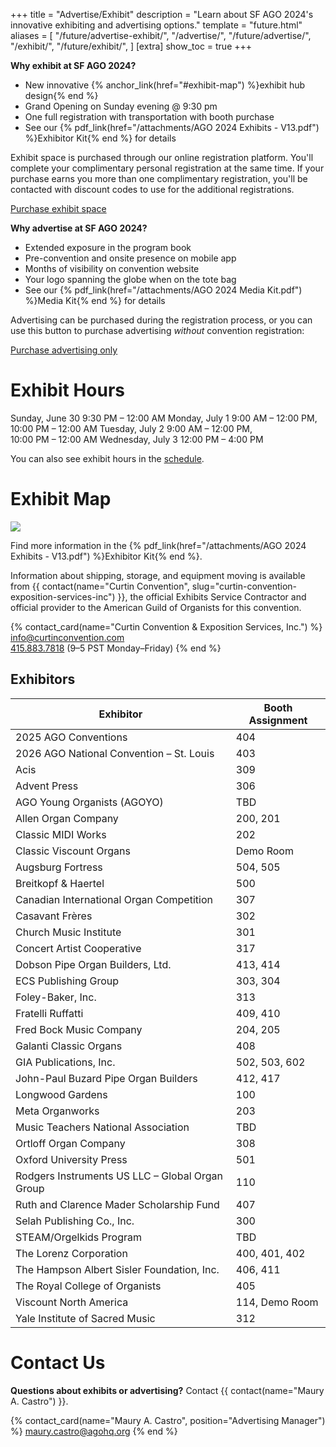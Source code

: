 +++
title = "Advertise/Exhibit"
description = "Learn about SF AGO 2024's innovative exhibiting and advertising options."
template = "future.html"
aliases = [
  "/future/advertise-exhibit/",
  "/advertise/",
  "/future/advertise/",
  "/exhibit/",
  "/future/exhibit/",
]
[extra]
show_toc = true
+++

**Why exhibit at SF AGO 2024?**

<div class="close">

* New innovative {% anchor_link(href="#exhibit-map") %}exhibit hub design{% end %}
* Grand Opening on Sunday evening @ 9:30 pm
* One full registration with transportation with booth purchase
* See our {% pdf_link(href="/attachments/AGO 2024 Exhibits - V13.pdf") %}Exhibitor Kit{% end %} for details

</div>

<div class="action-panel">

Exhibit space is purchased through our online registration platform. You'll complete your
complimentary personal registration at the same time. If your purchase earns you more than one
complimentary registration, you'll be contacted with discount codes to use for the additional
registrations.

<!----><a class="fancy-button" href="https://cvent.me/51d9XL?rt=6B6Nfs2wRkOnExmEXBYmYA&RefId=sfago2024.org%2Fexhibit" rel="external" target="_blank">Purchase exhibit space</a>
</div>

**Why advertise at SF AGO 2024?**

<div class="close">

* Extended exposure in the program book
* Pre-convention and onsite presence on mobile app
* Months of visibility on convention website
* Your logo spanning the globe when on the tote bag
* See our {% pdf_link(href="/attachments/AGO 2024 Media Kit.pdf") %}Media Kit{% end %} for details

</div>

<div class="action-panel">

Advertising can be purchased during the registration process, or you
can use this button to purchase advertising *without* convention registration:

<!----><a class="fancy-button" href="https://cvent.me/ZnoZLw?rt=GJT4bzbOv0S-wVSLdNVddw&RefId=sfago2024.org%2Fadvertise" rel="external" target="_blank">Purchase advertising only</a>
</div>

# Exhibit Hours

<div class="schedule equal">
<span class="time">Sunday, June 30</span>
<span class="event">9:30 PM – 12:00 AM</span>
<span class="time">Monday, July 1</span>
<span class="event">9:00 AM – 12:00 PM,<br>10:00 PM – 12:00 AM</span>
<span class="time">Tuesday, July 2</span>
<span class="event">9:00 AM – 12:00 PM,<br>10:00 PM – 12:00 AM</span>
<span class="time">Wednesday, July 3</span>
<span class="event">12:00 PM – 4:00 PM</span>
</div>

You can also see exhibit hours in the <a href="/schedule/">schedule</a>.

# Exhibit Map

<img class="full-width-image" style="aspect-ratio: 842 / 909" src="/attachments/exhibits-map-20240310.png">

Find more information in the {% pdf_link(href="/attachments/AGO 2024 Exhibits - V13.pdf") %}Exhibitor Kit{% end %}.

Information about shipping, storage, and equipment moving is available from {{ contact(name="Curtin Convention", slug="curtin-convention-exposition-services-inc") }}, the official Exhibits Service Contractor and official provider to the American Guild of Organists for this convention.

{% contact_card(name="Curtin Convention & Exposition Services, Inc.") %}
<a href="mailto:info@curtinconvention.com">info@curtinconvention.com</a><br>
<a href="tel:+14158837818">415.883.7818</a> (9–5 PST Monday–Friday)
{% end %}

## Exhibitors

<script defer src="/sortable.min.js"></script>
<table class="sortable asc">
<thead>
<tr>
  <th class="default-sort"><strong>Exhibitor</strong></th>
  <th class="numeric"><strong>Booth Assignment</strong></th>
</tr>
</thead>
<tbody>
<tr>
  <td>2025 AGO Conventions</td>
  <td>404</td>
</tr>
<tr>
  <td>2026 AGO National Convention – St. Louis</td>
  <td>403</td>
</tr>
<tr>
  <td>Acis</td>
  <td>309</td>
</tr>
<tr>
  <td>Advent Press</td>
  <td>306</td>
</tr>
<tr>
  <td>AGO Young Organists (AGOYO)</td>
  <td>TBD</td>
</tr>
<tr>
  <td>Allen Organ Company</td>
  <td>200, 201</td>
</tr>
<tr>
  <td>Classic MIDI Works</td>
  <td>202</td>
</tr>
<tr>
  <td>Classic Viscount Organs</td>
  <td>Demo Room</td>
</tr>
<tr>
  <td>Augsburg Fortress</td>
  <td>504, 505</td>
</tr>
<tr>
  <td>Breitkopf & Haertel</td>
  <td>500</td>
</tr>
<tr>
  <td>Canadian International Organ Competition</td>
  <td>307</td>
</tr>
<tr>
  <td>Casavant Frères</td>
  <td>302</td>
</tr>
<tr>
  <td>Church Music Institute</td>
  <td>301</td>
</tr>
<tr>
  <td>Concert Artist Cooperative</td>
  <td>317</td>
</tr>
<tr>
  <td>Dobson Pipe Organ Builders, Ltd.</td>
  <td>413, 414</td>
</tr>
<tr>
  <td>ECS Publishing Group</td>
  <td>303, 304</td>
</tr>
<tr>
  <td>Foley-Baker, Inc.</td>
  <td>313</td>
</tr>
<tr>
  <td>Fratelli Ruffatti</td>
  <td>409, 410</td>
</tr>
<tr>
  <td>Fred Bock Music Company</td>
  <td>204, 205</td>
</tr>
<tr>
  <td>Galanti Classic Organs</td>
  <td>408</td>
</tr>
<tr>
  <td>GIA Publications, Inc.</td>
  <td>502, 503, 602</td>
</tr>
<tr>
  <td>John-Paul Buzard Pipe Organ Builders</td>
  <td>412, 417</td>
</tr>
<tr>
  <td>Longwood Gardens</td>
  <td>100</td>
</tr>
<tr>
  <td>Meta Organworks</td>
  <td>203</td>
</tr>
<tr>
  <td>Music Teachers National Association</td>
  <td>TBD</td>
</tr>
<tr>
  <td>Ortloff Organ Company</td>
  <td>308</td>
</tr>
<tr>
  <td>Oxford University Press</td>
  <td>501</td>
</tr>
<tr>
  <td>Rodgers Instruments US LLC – Global Organ Group</td>
  <td>110</td>
</tr>
<tr>
  <td>Ruth and Clarence Mader Scholarship Fund</td>
  <td>407</td>
</tr>
<tr>
  <td>Selah Publishing Co., Inc.</td>
  <td>300</td>
</tr>
<tr>
  <td>STEAM/Orgelkids Program</td>
  <td>TBD</td>
</tr>
<tr>
  <td>The Lorenz Corporation</td>
  <td>400, 401, 402</td>
</tr>
<tr>
  <td>The Hampson Albert Sisler Foundation, Inc.</td>
  <td>406, 411</td>
</tr>
<tr>
  <td>The Royal College of Organists</td>
  <td>405</td>
</tr>
<tr>
  <td>Viscount North America</td>
  <td>114, Demo Room</td>
</tr>
<tr>
  <td>Yale Institute of Sacred Music</td>
  <td>312</td>
</tr>
</tbody>
</table>
<script>
  document.addEventListener("DOMContentLoaded", () => {
    document.querySelectorAll(".sortable .default-sort").forEach(
       (e) => {
        e.click();
      }
    );
  });
</script>

# Contact Us

**Questions about exhibits or advertising?** Contact {{ contact(name="Maury A. Castro") }}.

{% contact_card(name="Maury A. Castro", position="Advertising Manager") %}
<a href="mailto:maury.castro@agohq.org">maury.castro@agohq.org</a>
{% end %}
